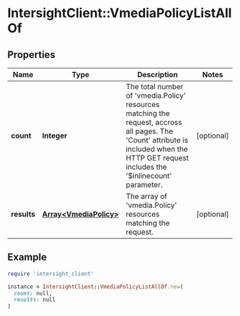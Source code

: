 # IntersightClient::VmediaPolicyListAllOf

## Properties

| Name | Type | Description | Notes |
| ---- | ---- | ----------- | ----- |
| **count** | **Integer** | The total number of &#39;vmedia.Policy&#39; resources matching the request, accross all pages. The &#39;Count&#39; attribute is included when the HTTP GET request includes the &#39;$inlinecount&#39; parameter. | [optional] |
| **results** | [**Array&lt;VmediaPolicy&gt;**](VmediaPolicy.md) | The array of &#39;vmedia.Policy&#39; resources matching the request. | [optional] |

## Example

```ruby
require 'intersight_client'

instance = IntersightClient::VmediaPolicyListAllOf.new(
  count: null,
  results: null
)
```

